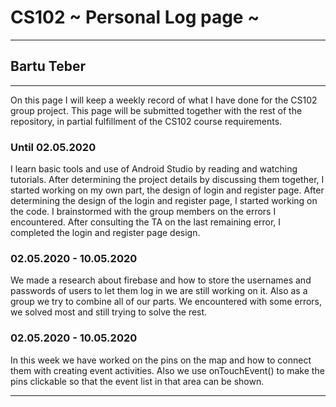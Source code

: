# CS102 ~ Personal Log page ~
****
## Bartu Teber
****

On this page I will keep a weekly record of what I have done for the CS102 group project. This page will be submitted together with the rest of the repository, in partial fulfillment of the CS102 course requirements.

### Until 02.05.2020
I learn basic tools and use of Android Studio by reading and watching tutorials. After determining the project details by discussing them together, I started working on my own part, the design of login and register page.  After determining the design of the login and register page, I started working on the code. I brainstormed with the group members on the errors I encountered. After consulting the TA on the last remaining error, I completed the login and register page design.

### 02.05.2020 - 10.05.2020
We made a research about firebase and how to store the usernames and passwords of users to let them log in we are still working on it. Also as a group we try to combine all of our parts. We encountered with some errors, we solved most and still trying to solve the rest. 

### 02.05.2020 - 10.05.2020
In this week we have worked on the pins on the map and how to connect them with creating event activities. Also we use onTouchEvent() to make the pins clickable so that the event list in that area can be shown. 

****
